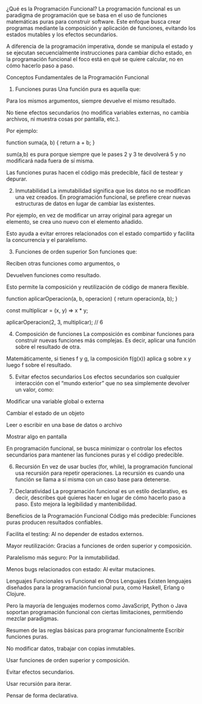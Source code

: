 ¿Qué es la Programación Funcional?
La programación funcional es un paradigma de programación que se basa en el uso de funciones matemáticas puras para construir software. Este enfoque busca crear programas mediante la composición y aplicación de funciones, evitando los estados mutables y los efectos secundarios.

A diferencia de la programación imperativa, donde se manipula el estado y se ejecutan secuencialmente instrucciones para cambiar dicho estado, en la programación funcional el foco está en qué se quiere calcular, no en cómo hacerlo paso a paso.

Conceptos Fundamentales de la Programación Funcional
1. Funciones puras
Una función pura es aquella que:

Para los mismos argumentos, siempre devuelve el mismo resultado.

No tiene efectos secundarios (no modifica variables externas, no cambia archivos, ni muestra cosas por pantalla, etc.).

Por ejemplo:

function suma(a, b) {
  return a + b;
}

sum(a,b) es pura porque siempre que le pases 2 y 3 te devolverá 5 y no modificará nada fuera de sí misma.

Las funciones puras hacen el código más predecible, fácil de testear y depurar.

2. Inmutabilidad
La inmutabilidad significa que los datos no se modifican una vez creados. En programación funcional, se prefiere crear nuevas estructuras de datos en lugar de cambiar las existentes.

Por ejemplo, en vez de modificar un array original para agregar un elemento, se crea uno nuevo con el elemento añadido.

Esto ayuda a evitar errores relacionados con el estado compartido y facilita la concurrencia y el paralelismo.

3. Funciones de orden superior
Son funciones que:

Reciben otras funciones como argumentos, o

Devuelven funciones como resultado.

Esto permite la composición y reutilización de código de manera flexible.

function aplicarOperacion(a, b, operacion) {
  return operacion(a, b);
}

const multiplicar = (x, y) => x * y;

aplicarOperacion(2, 3, multiplicar); // 6

4. Composición de funciones
La composición es combinar funciones para construir nuevas funciones más complejas. Es decir, aplicar una función sobre el resultado de otra.

Matemáticamente, si tienes f y g, la composición f(g(x)) aplica g sobre x y luego f sobre el resultado.

5. Evitar efectos secundarios
Los efectos secundarios son cualquier interacción con el “mundo exterior” que no sea simplemente devolver un valor, como:

Modificar una variable global o externa

Cambiar el estado de un objeto

Leer o escribir en una base de datos o archivo

Mostrar algo en pantalla

En programación funcional, se busca minimizar o controlar los efectos secundarios para mantener las funciones puras y el código predecible.

6. Recursión
En vez de usar bucles (for, while), la programación funcional usa recursión para repetir operaciones. La recursión es cuando una función se llama a sí misma con un caso base para detenerse.

7. Declaratividad
La programación funcional es un estilo declarativo, es decir, describes qué quieres hacer en lugar de cómo hacerlo paso a paso. Esto mejora la legibilidad y mantenibilidad.

Beneficios de la Programación Funcional
Código más predecible: Funciones puras producen resultados confiables.

Facilita el testing: Al no depender de estados externos.

Mayor reutilización: Gracias a funciones de orden superior y composición.

Paralelismo más seguro: Por la inmutabilidad.

Menos bugs relacionados con estado: Al evitar mutaciones.

Lenguajes Funcionales vs Funcional en Otros Lenguajes
Existen lenguajes diseñados para la programación funcional pura, como Haskell, Erlang o Clojure.

Pero la mayoría de lenguajes modernos como JavaScript, Python o Java soportan programación funcional con ciertas limitaciones, permitiendo mezclar paradigmas.

Resumen de las reglas básicas para programar funcionalmente
Escribir funciones puras.

No modificar datos, trabajar con copias inmutables.

Usar funciones de orden superior y composición.

Evitar efectos secundarios.

Usar recursión para iterar.

Pensar de forma declarativa.

